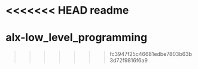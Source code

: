 <<<<<<< HEAD
readme
=======
# alx-low_level_programming
>>>>>>> fc3947f25c46681edbe7803b63b3d72f9816f6a9
